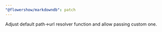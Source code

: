 ```yaml
---
"@flowershow/markdowndb": patch
---
```


Adjust default path->url resolver function and allow passing custom one.

